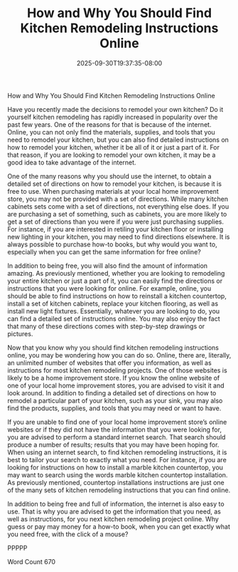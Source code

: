 ﻿---
title: "How and Why You Should Find Kitchen Remodeling Instructions Online"
date: 2025-09-30T19:37:35-08:00
description: "Kitchen Remodeling Tips for Web Success"
featured_image: "/images/Kitchen Remodeling.jpg"
tags: ["Kitchen Remodeling"]
---

How and Why You Should Find Kitchen Remodeling Instructions Online

Have you recently made the decisions to remodel your own kitchen?  Do it yourself kitchen remodeling has rapidly increased in popularity over the past few years. One of the reasons for that is because of the internet.  Online, you can not only find the materials, supplies, and tools that you need to remodel your kitchen, but you can also find detailed instructions on how to remodel your kitchen, whether it be all of it or just a part of it. For that reason, if you are looking to remodel your own kitchen, it may be a good idea to take advantage of the internet.  

One of the many reasons why you should use the internet, to obtain a detailed set of directions on how to remodel your kitchen, is because it is free to use.  When purchasing materials at your local home improvement store, you may not be provided with a set of directions.  While many kitchen cabinets sets come with a set of directions, not everything else does.  If you are purchasing a set of something, such as cabinets, you are more likely to get a set of directions than you were if you were just purchasing supplies. For instance, if you are interested in retiling your kitchen floor or installing new lighting in your kitchen, you may need to find directions elsewhere.  It is always possible to purchase how-to books, but why would you want to, especially when you can get the same information for free online?

In addition to being free, you will also find the amount of information amazing.  As previously mentioned, whether you are looking to remodeling your entire kitchen or just a part of it, you can easily find the directions or instructions that you were looking for online.  For example, online, you should be able to find instructions on how to reinstall a kitchen countertop, install a set of kitchen cabinets, replace your kitchen flooring, as well as install new light fixtures. Essentially, whatever you are looking to do, you can find a detailed set of instructions online. You may also enjoy the fact that many of these directions comes with step-by-step drawings or pictures.  

Now that you know why you should find kitchen remodeling instructions online, you may be wondering how you can do so.  Online, there are, literally, an unlimited number of websites that offer you information, as well as instructions for most kitchen remodeling projects. One of those websites is likely to be a home improvement store. If you know the online website of one of your local home improvement stores, you are advised to visit it and look around. In addition to finding a detailed set of directions on how to remodel a particular part of your kitchen, such as your sink, you may also find the products, supplies, and tools that you may need or want to have.

If you are unable to find one of your local home improvement store’s online websites or if they did not have the information that you were looking for, you are advised to perform a standard internet search. That search should produce a number of results; results that you may have been hoping for.  When using an internet search, to find kitchen remodeling instructions, it is best to tailor your search to exactly what you need. For instance, if you are looking for instructions on how to install a marble kitchen countertop, you may want to search using the words marble kitchen countertop installation. As previously mentioned, countertop installations instructions are just one of the many sets of kitchen remodeling instructions that you can find online.

In addition to being free and full of information, the internet is also easy to use. That is why you are advised to get the information that you need, as well as instructions, for you next kitchen remodeling project online. Why guess or pay may money for a how-to book, when you can get exactly what you need free, with the click of a mouse?

PPPPP

Word Count 670

